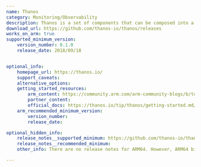 ```yaml
---
name: Thanos
category: Monitoring/Observability
description: Thanos is a set of components that can be composed into a highly available metric system with unlimited storage capacity, which can be added seamlessly on top of existing Prometheus deployments.
download_url: https://github.com/thanos-io/thanos/releases
works_on_arm: true
supported_minimum_version:
    version_number: 0.1.0
    release_date: 2018/09/18


optional_info:
    homepage_url: https://thanos.io/
    support_caveats:
    alternative_options:
    getting_started_resources:
        arm_content: https://community.arm.com/arm-community-blogs/b/tools-software-ides-blog/posts/q-a-with-priyanka-sharma-for-arm-devsummit-2020
        partner_content:
        official_docs: https://thanos.io/tip/thanos/getting-started.md/
    arm_recommended_minimum_version:
        version_number:
        release_date:

optional_hidden_info:
    release_notes__supported_minimum: https://github.com/thanos-io/thanos/releases/tag/v0.1.0
    release_notes__recommended_minimum:
    other_info: There are no release notes for ARM64. However, ARM64 binaries are published from the first version(v0.1.0) release.

---
```

